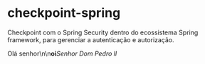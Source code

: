 # checkpoint-spring
Checkpoint com o Spring Security dentro do ecossistema Spring framework, para gerenciar a autenticação e autorização. 


Olá senhor\n\n**oi**_Senhor Dom Pedro ll_
